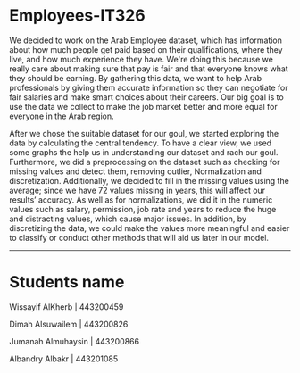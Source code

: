# Employees-IT326

  We decided to work on the Arab Employee dataset, which has information about how much people get paid based on their qualifications, where they live, and how much experience they have. We're doing this because we really care about making sure that pay is fair and that everyone knows what they should be earning. By gathering this data, we want to help Arab professionals by giving them accurate information so they can negotiate for fair salaries and make smart choices about their careers. Our big goal is to use the data we collect to make the job market better and more equal for everyone in the Arab region.
  
  After we chose the suitable dataset for our goul, we started exploring the data by calculating the central tendency. To have a clear view, we used some graphs the help us in understanding our dataset and rach our goul. Furthermore, we did a preprocessing on the dataset such as checking for missing values and detect them, removing outlier, Normalization and discretization. Additionally, we decided to fill in the missing values using the average; since we have 72 values missing in years, this will affect our results’ accuracy. As well as for normalizations, we did it in the numeric values such as salary, permission, job rate and years to reduce the huge and distracting values, which cause major issues. In addition, by discretizing the data, we could make the values more meaningful and easier to classify or conduct other methods that will aid us later in our model.

  ----------------------------------------------------------

# Students name 
Wissayif AlKherb | 443200459

Dimah Alsuwailem | 443200826

Jumanah Almuhaysin | 443200866

Albandry Albakr | 443201085
